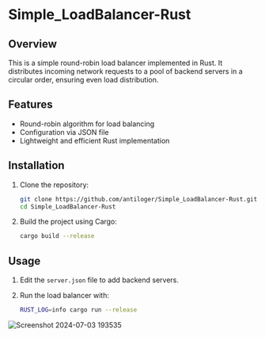 # Simple_LoadBalancer-Rust

## Overview

This is a simple round-robin load balancer implemented in Rust. It distributes incoming network requests to a pool of backend servers in a circular order, ensuring even load distribution.

## Features

- Round-robin algorithm for load balancing
- Configuration via JSON file
- Lightweight and efficient Rust implementation

## Installation

1. Clone the repository:
    ```sh
    git clone https://github.com/antiloger/Simple_LoadBalancer-Rust.git
    cd Simple_LoadBalancer-Rust
    ```

2. Build the project using Cargo:
    ```sh
    cargo build --release
    ```

## Usage

1. Edit the `server.json` file to add backend servers.

2. Run the load balancer with:
    ```sh
    RUST_LOG=info cargo run --release
    ```
![Screenshot 2024-07-03 193535](https://github.com/antiloger/Simple_LoadBalancer-Rust/assets/114112572/4afa6d32-0a16-4a3a-be3e-2d327a031647)

